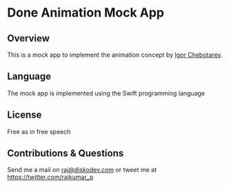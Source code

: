 # Done Animation Mock App

## Overview
This is a mock app to implement the animation concept by [Igor Chebotarev](https://dribbble.com/IgorCheb).

## Language
The mock app is implemented using the Swift programming language

## License
Free as in free speech

## Contributions & Questions
Send me a mail on <raj@diskodev.com> or tweet me at <https://twitter.com/rajkumar_p> 